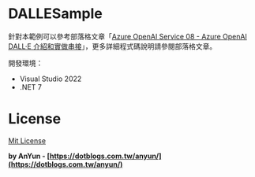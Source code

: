 # DALLESample

針對本範例可以參考部落格文章「[Azure OpenAI Service 08 - Azure OpenAI DALL·E 介紹和實做串接](https://dotblogs.com.tw/anyun/2023/07/22/165425)」，更多詳細程式碼說明請參閱部落格文章。

開發環境：
- Visual Studio 2022
- .NET 7

# License #
[Mit License](http://opensource.org/licenses/mit-license.php)

**by AnYun - [https://dotblogs.com.tw/anyun/](https://dotblogs.com.tw/anyun/)**